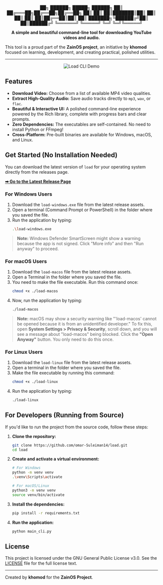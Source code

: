 <div align="center">
  
██╗      ██████╗  █████╗ ██████╗ 
██║     ██╔═══██╗██╔══██╗██╔══██╗
██║     ██║   ██║███████║██║  ██║
██║     ██║   ██║██╔══██║██║  ██║
███████╗╚██████╔╝██║  ██║██████╔╝
╚══════╝ ╚═════╝ ╚═╝  ╚═╝╚═════╝

**A simple and beautiful command-line tool for downloading YouTube videos and audio.**

</div>

This tool is a proud part of the **ZainOS project**, an initiative by **khomod** focused on learning, development, and creating practical, polished utilities.

---

<!-- 
TODO: Create a short GIF of the app in action and replace the image below.
It should show the welcome screen, entering a URL, selecting video, and the progress bar.
-->
<p align="center">
  <img src="https://i.postimg.cc/gcCT2qS2/Screenshot-2025-09-04-184544.png" alt="Load CLI Demo">
</p>

## Features

*   **Download Video:** Choose from a list of available MP4 video qualities.
*   **Extract High-Quality Audio:** Save audio tracks directly to `mp3`, `wav`, or `flac`.
*   **Beautiful & Interactive UI:** A polished command-line experience powered by the Rich library, complete with progress bars and clear prompts.
*   **Zero Dependencies:** The executables are self-contained. No need to install Python or FFmpeg!
*   **Cross-Platform:** Pre-built binaries are available for Windows, macOS, and Linux.

## Get Started (No Installation Needed)

You can download the latest version of `load` for your operating system directly from the releases page.

**[➡ Go to the Latest Release Page](https://github.com/omar-Suleiman14/load/releases/latest)**

### For Windows Users

1.  Download the `load-windows.exe` file from the latest release assets.
2.  Open a terminal (Command Prompt or PowerShell) in the folder where you saved the file.
3.  Run the application by typing:
    ```bash
    .\load-windows.exe
    ```
> **Note:** Windows Defender SmartScreen might show a warning because the app is not signed. Click "More info" and then "Run anyway" to proceed.

### For macOS Users

1.  Download the `load-macos` file from the latest release assets.
2.  Open a Terminal in the folder where you saved the file.
3.  You need to make the file executable. Run this command once:
    ```bash
    chmod +x ./load-macos
    ```
4.  Now, run the application by typing:
    ```bash
    ./load-macos
    ```
> **Note:** macOS may show a security warning like "'load-macos' cannot be opened because it is from an unidentified developer." To fix this, open **System Settings > Privacy & Security**, scroll down, and you will see a message about "load-macos" being blocked. Click the **"Open Anyway"** button. You only need to do this once.

### For Linux Users

1.  Download the `load-linux` file from the latest release assets.
2.  Open a terminal in the folder where you saved the file.
3.  Make the file executable by running this command:
    ```bash
    chmod +x ./load-linux
    ```
4.  Run the application by typing:
    ```bash
    ./load-linux
    ```

## For Developers (Running from Source)

If you'd like to run the project from the source code, follow these steps:

1.  **Clone the repository:**
    ```bash
    git clone https://github.com/omar-Suleiman14/load.git
    cd load
    ```
2.  **Create and activate a virtual environment:**
    ```bash
    # For Windows
    python -m venv venv
    .\venv\Scripts\activate

    # For macOS/Linux
    python3 -m venv venv
    source venv/bin/activate
    ```
3.  **Install the dependencies:**
    ```bash
    pip install -r requirements.txt
    ```
4.  **Run the application:**
    ```bash
    python main_cli.py
    ```

## License

This project is licensed under the GNU General Public License v3.0. See the [LICENSE](./LICENSE) file for the full license text.

---

Created by **khomod** for the **ZainOS Project**.
